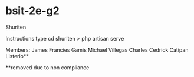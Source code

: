 # bsit-2e-g2
Shuriten

Instructions type cd shuriten > php artisan serve

Members:
James Francies Gamis
Michael Villegas
Charles Cedrick Catipan
Listerio**

**removed due to non compliance
